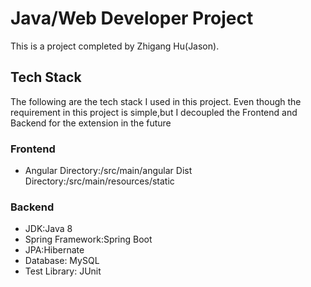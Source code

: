 # Java/Web Developer Project
This is a project completed by Zhigang Hu(Jason).


## Tech Stack
The following are the tech stack I used in this project.
Even though the requirement in this project is simple,but I decoupled the Frontend and Backend for the extension in the future 
### Frontend
* Angular   Directory:/src/main/angular
            Dist Directory:/src/main/resources/static
### Backend
* JDK:Java 8
* Spring Framework:Spring Boot
* JPA:Hibernate
* Database: MySQL
* Test Library: JUnit



